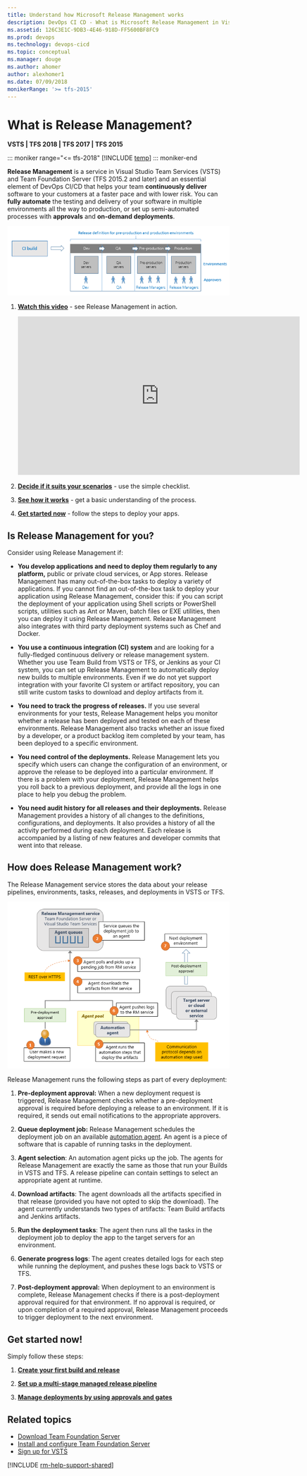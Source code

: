 ```yaml
---
title: Understand how Microsoft Release Management works
description: DevOps CI CD - What is Microsoft Release Management in Visual Studio Team Services (VSTS) and Team Foundation Server (TFS)
ms.assetid: 126C3E1C-9DB3-4E46-918D-FF5600BF8FC9
ms.prod: devops
ms.technology: devops-cicd
ms.topic: conceptual
ms.manager: douge
ms.author: ahomer
author: alexhomer1
ms.date: 07/09/2018
monikerRange: '>= tfs-2015'
---
```


# What is Release Management?

**VSTS | TFS 2018 | TFS 2017 | TFS 2015**

::: moniker range="<= tfs-2018"
[!INCLUDE [temp](../_shared/concept-rename-note.md)]
::: moniker-end

**Release Management** is a service in Visual Studio Team Services (VSTS)
and Team Foundation Server (TFS 2015.2 and later) and an essential
element of DevOps CI/CD that helps your team **continuously deliver** software
to your customers at a faster pace and with lower risk.
You can **fully automate** the testing and delivery of your software
in multiple environments all the way to production, or set up
semi-automated processes with **approvals** and **on-demand deployments**.

![A release pipeline defines the environments for deploment](_img/what-is-release-management/understand-rm-01.1.png)

1. **[Watch this video](https://www.youtube.com/embed/zSPuRXTeZW8)** - see Release Management in action.

   <iframe width="640" height="360" src="https://www.youtube.com/embed/zSPuRXTeZW8" frameborder="0" allowfullscreen="true"></iframe><p />

1. **[Decide if it suits your scenarios](#isitforyou)** - use the simple checklist.

1. **[See how it works](#howrmworks)** - get a basic understanding of the process.

1. **[Get started now](#getstartednow)** - follow the steps to deploy your apps.

<a name="isitforyou"></a>
## Is Release Management for you?

Consider using Release Management if:

* **You develop applications and need to deploy them regularly to any platform,**
  public or private cloud services, or App stores. Release Management
  has many out-of-the-box tasks to deploy a variety of applications. If
  you cannot find an out-of-the-box task to deploy your application
  using Release Management, consider this: if you can script the
  deployment of your application using Shell scripts or PowerShell scripts,
  utilities such as Ant or Maven, batch files or EXE utilities, then
  you can deploy it using Release Management. Release
  Management also integrates with third party deployment systems
  such as Chef and Docker.

* **You use a continuous integration (CI) system**
  and are looking for a fully-fledged continuous delivery or release
  management system. Whether you use Team Build from VSTS or TFS, or
  Jenkins as your CI system, you can set up Release Management to
  automatically deploy new builds to multiple environments. Even if
  we do not yet support integration with your favorite CI system or artifact
  repository, you can still write custom tasks to download and
  deploy artifacts from it.

* **You need to track the progress of releases.**
  If you use several environments for your tests, Release Management
  helps you monitor whether a release has been deployed and tested on each
  of these environments. Release Management also tracks whether an issue fixed
  by a developer, or a product backlog item completed by your team, has
  been deployed to a specific environment.

* **You need control of the deployments.**
  Release Management lets you specify which users can change the
  configuration of an environment, or approve the release to be
  deployed into a particular environment. If there is a problem with
  your deployment, Release Management helps you roll back to a previous
  deployment, and provide all the logs in one place to help you debug the
  problem.

* **You need audit history for all releases and their deployments.**
  Release Management provides a history of all changes to the definitions,
  configurations, and deployments. It also provides a history of all the
  activity performed during each deployment. Each release is accompanied
  by a listing of new features and developer commits that went into that
  release.

<a name="howrmworks"></a>
## How does Release Management work?

The Release Management service stores the data about your release pipelines,
environments, tasks, releases, and deployments in VSTS or TFS.

![Release management components](_img/what-is-release-management/understand-rm-05.png)

Release Management runs the following steps as part of every deployment:

1. **Pre-deployment approval:** When a new deployment request is triggered,
   Release Management checks whether a pre-deployment approval is required
   before deploying a release to an environment. If it is required, it sends
   out email notifications to the appropriate approvers.

1. **Queue deployment job:** Release Management schedules the deployment job on
   an available [automation agent](../agents/agents.md). An agent is a piece
   of software that is capable of running tasks in the deployment.

1. **Agent selection**: An automation agent picks up the job.
   The agents for Release Management are exactly the same as those that run your
   Builds in VSTS and TFS. A release pipeline can
   contain settings to select an appropriate agent at runtime.

1. **Download artifacts**: The agent downloads all the artifacts specified
   in that release (provided you have not opted to skip the download). The
   agent currently understands two types of artifacts: Team Build artifacts
   and Jenkins artifacts.

1. **Run the deployment tasks**: The agent then runs all the tasks in the
   deployment job to deploy the app to the target servers for an environment.

1. **Generate progress logs**: The agent creates detailed logs for each
   step while running the deployment, and pushes these logs back to VSTS
   or TFS.

1. **Post-deployment approval:** When deployment to an environment is complete,
   Release Management checks if there is a post-deployment approval required
   for that environment. If no approval is required, or upon completion of
   a required approval, Release Management proceeds to trigger deployment to
   the next environment.

<a name="getstartednow"></a>
## Get started now!

Simply follow these steps:

1. **[Create your first build and release](../get-started-designer.md)**

1. **[Set up a multi-stage managed release pipeline](define-multistage-release-process.md)**
    
1. **[Manage deployments by using approvals and gates](deploy-using-approvals.md)**

## Related topics

* [Download Team Foundation Server](https://visualstudio.microsoft.com/products/tfs-overview-vs)
* [Install and configure Team Foundation Server](/tfs/server/install/get-started)
* [Sign up for VSTS](https://visualstudio.microsoft.com/products/visual-studio-team-services-vs)

[!INCLUDE [rm-help-support-shared](../_shared/rm-help-support-shared.md)]

